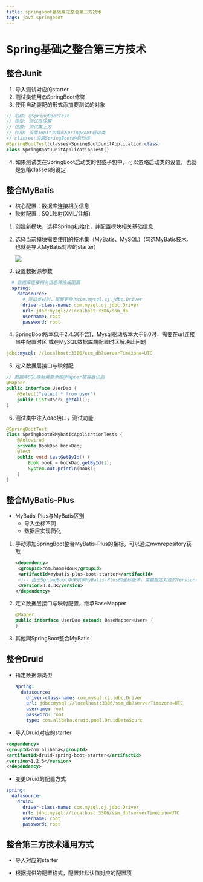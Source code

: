 ```yaml
---
title: springboot基础篇之整合第三方技术
tags: java springboot
---
```


# Spring基础之整合第三方技术

## 整合Junit

1. 导入测试对应的starter
2. 测试类使用@SpringBoot修饰
3. 使用自动装配的形式添加要测试的对象

```java
// 名称: @SpringBootTest
// 类型: 测试类注解
// 位置: 测试类上方
// 作用: 设置Junit加载的SpringBoot启动类
// classes:设置SpringBoot的启动类
@SpringBootTest(classes=SpringBootJunitApplication.class)
class SpringBootJunitApplicationTest{}
```

4. 如果测试类在SpringBoot启动类的包或子包中，可以忽略启动类的设置，也就是忽略classes的设定

## 整合MyBatis

* 核心配置：数据库连接相关信息
* 映射配置：SQL映射(XML/注解)

1. 创建新模块，选择Spring初始化，并配置模块相关基础信息

2. 选择当前模块需要使用的技术集（MyBatis、MySQL）(勾选MyBatis技术，也就是导入MyBatis对应的starter)

   ![](https://gitee.com/nobody_heard_of_it/pic-md1/raw/master/image/20211119171012.png)

3. 设置数据源参数

 ```yaml
   # 数据库连接相关信息转换成配置
   spring:
     datasource:
       # 驱动类过时，提醒更换为com.mysql.cj.jdbc.Driver
       driver-class-name: com.mysql.cj.jdbc.Driver
       url: jdbc:mysql://localhost:3306/ssm_db
       username: root
       password: root
 ```

4. SpringBoot版本低于2.4.3(不含)，Mysql驱动版本大于8.0时，需要在url连接串中配置时区 或在MySQL数据库端配置时区解决此问题

```yaml
jdbc:mysql: //localhost:3306/ssm_db?serverTimezone=UTC
```

5. 定义数据层接口与映射配

```java
// 数据库SQL映射需要添加@Mapper被容器识别
@Mapper
public interface UserDao {
    @Select("select * from user")
    public List<User> getAll();
}
```

6. 测试类中注入dao接口，测试功能	

```java
@SpringBootTest
class Springboot08MybatisApplicationTests {
    @Autowired
    private BookDao bookDao;
    @Test
    public void testGetById() {
        Book book = bookDao.getById(1);
        System.out.println(book);
    }
}
```

## 整合MyBatis-Plus

* MyBatis-Plus与MyBatis区别
  * 导入坐标不同
  * 数据层实现简化

1. 手动添加SpringBoot整合MyBatis-Plus的坐标，可以通过mvnrepository获取

   ```xml
   <dependency>
   	<groupId>com.baomidou</groupId>
   	<artifactId>mybatis-plus-boot-starter</artifactId>
   	<!-- 由于SpringBoot中未收录MyBatis-Plus的坐标版本，需要指定对应的Version-->
   	<version>3.4.3</version>
   </dependency>
   ```

2. 定义数据层接口与映射配置，继承BaseMapper

   ```java
   @Mapper
   public interface UserDao extends BaseMapper<User> {
   }
   ```

3. 其他同SpringBoot整合MyBatis

## 整合Druid

* 指定数据源类型

  ```yaml
  spring:
    datasource:
      driver-class-name: com.mysql.cj.jdbc.Driver
      url: jdbc:mysql://localhost:3306/ssm_db?serverTimezone=UTC
      username: root
      password: root
      type: com.alibaba.druid.pool.DruidDataSourc
  ```

* 导入Druid对应的starter

```xml
<dependency>
<groupId>com.alibaba</groupId>
<artifactId>druid-spring-boot-starter</artifactId>
<version>1.2.6</version>
</dependency>
```

* 变更Druid的配置方式

```yaml
spring:
  datasource:
    druid:
      driver-class-name: com.mysql.cj.jdbc.Driver
      url: jdbc:mysql://localhost:3306/ssm_db?serverTimezone=UTC
      username: root
      password: root
```

## 整合第三方技术通用方式

* 导入对应的starter

* 根据提供的配置格式，配置非默认值对应的配置项
